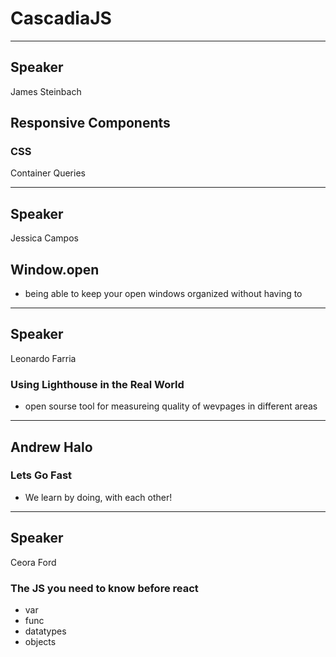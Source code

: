 # CascadiaJS  
----------------------------------
## Speaker  
James Steinbach  

## Responsive Components

### CSS

Container Queries 


-----------------------------------------

##  Speaker
Jessica Campos  

## Window.open  
- being able to keep your open windows organized without having to 

--------------------------------------

## Speaker 
Leonardo Farria  

### Using Lighthouse in the Real World
- open sourse tool for measureing quality of wevpages in different areas  

--------------------------------------  

## Andrew Halo

### Lets Go Fast

- We learn by doing, with each other!


--------------------------------------

## Speaker
Ceora Ford  

### The JS you need to know before react  

- var
- func
- datatypes
- objects 
